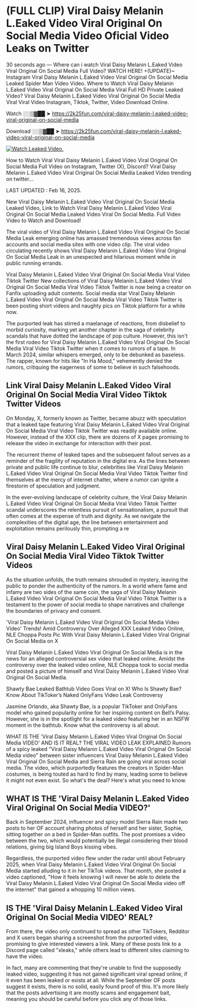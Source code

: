# (FULL CLIP) Viral Daisy Melanin L.Eaked Video Viral Original On Social Media Video Oficial Video Leaks on Twitter

30 seconds ago — Where can i watch Viral Daisy Melanin L.Eaked Video Viral Original On Social Media Full Video? WATCH HERE! +(UPDATE)~ Instagram Viral Daisy Melanin L.Eaked Video Viral Original On Social Media Leaked Spider Man Video Video. Where to Watch Viral Daisy Melanin L.Eaked Video Viral Original On Social Media Viral Full HD Private Leaked Video? Viral Daisy Melanin L.Eaked Video Viral Original On Social Media Viral Viral Video Instagram, Tiktok, Twitter, Video Download Online.

Watch ░░▒▓██ ➤ https://2k25fun.com/viral-daisy-melanin-l.eaked-video-viral-original-on-social-media

Download ░░▒▓██ ➤ https://2k25fun.com/viral-daisy-melanin-l.eaked-video-viral-original-on-social-media

[![Watch Leaked Video.](https://miro.medium.com/v2/resize:fit:828/format:webp/1*cilzJN44JGOrTw9NJCrNHA.gif "Watch Leaked Video")](https://2k25fun.com/viral-daisy-melanin-l.eaked-video-viral-original-on-social-media)

How to Watch Viral Viral Daisy Melanin L.Eaked Video Viral Original On Social Media Full Video on Instagram, Twitter (X), Discord? Viral Daisy Melanin L.Eaked Video Viral Original On Social Media Leaked Video trending on twitter...

LAST UPDATED : Feb 16, 2025.

New Viral Daisy Melanin L.Eaked Video Viral Original On Social Media Leaked Video, Link to Watch Viral Daisy Melanin L.Eaked Video Viral Original On Social Media Leaked Video Viral On Social Media. Full Video Video to Watch and Download!

The viral video of Viral Daisy Melanin L.Eaked Video Viral Original On Social Media Leak emerging online has amassed tremendous views across fan accounts and social media sites with one video clip. The viral video circulating recently shows Viral Daisy Melanin L.Eaked Video Viral Original On Social Media Leak in an unexpected and hilarious moment while in public running errands.

Viral Daisy Melanin L.Eaked Video Viral Original On Social Media Viral Video Tiktok Twitter New collections of Viral Daisy Melanin L.Eaked Video Viral Original On Social Media Viral Video Tiktok Twitter is now being a creator on Fanfix uploading adult contents. Social media star Viral Daisy Melanin L.Eaked Video Viral Original On Social Media Viral Video Tiktok Twitter is been posting short videos and naughty pics on Tiktok platform for a while now.

The purported leak has stirred a maelanage of reactions, from disbelief to morbid curiosity, marking yet another chapter in the saga of celebrity scandals that have dotted the landscape of pop culture. However, this isn't the first rodeo for Viral Daisy Melanin L.Eaked Video Viral Original On Social Media Viral Video Tiktok Twitter when it comes to rumors of a tape. In March 2024, similar whispers emerged, only to be debunked as baseless. The rapper, known for hits like "In Ha Mood," vehemently denied the rumors, critiquing the eagerness of some to believe in such falsehoods.

## Link Viral Daisy Melanin L.Eaked Video Viral Original On Social Media Viral Video Tiktok Twitter Videos

On Monday, X, formerly known as Twitter, became abuzz with speculation that a leaked tape featuring Viral Daisy Melanin L.Eaked Video Viral Original On Social Media Viral Video Tiktok Twitter was readily available online. However, instead of the XXX clip, there are dozens of X pages promising to release the video in exchange for interaction with their post.

The recurrent theme of leaked tapes and the subsequent fallout serves as a reminder of the fragility of reputation in the digital era. As the lines between private and public life continue to blur, celebrities like Viral Daisy Melanin L.Eaked Video Viral Original On Social Media Viral Video Tiktok Twitter find themselves at the mercy of internet chatter, where a rumor can ignite a firestorm of speculation and judgment.

In the ever-evolving landscape of celebrity culture, the Viral Daisy Melanin L.Eaked Video Viral Original On Social Media Viral Video Tiktok Twitter scandal underscores the relentless pursuit of sensationalism, a pursuit that often comes at the expense of truth and dignity. As we navigate the complexities of the digital age, the line between entertainment and exploitation remains perilously thin, prompting a re

##  Viral Daisy Melanin L.Eaked Video Viral Original On Social Media Viral Video Tiktok Twitter Videos

As the situation unfolds, the truth remains shrouded in mystery, leaving the public to ponder the authenticity of the rumors. In a world where fame and infamy are two sides of the same coin, the saga of Viral Daisy Melanin L.Eaked Video Viral Original On Social Media Viral Video Tiktok Twitter is a testament to the power of social media to shape narratives and challenge the boundaries of privacy and consent.

'Viral Daisy Melanin L.Eaked Video Viral Original On Social Media Video Video' Trends! Amid Controversy Over Alleged XXX Leaked Video Online, NLE Choppa Posts Pic With Viral Daisy Melanin L.Eaked Video Viral Original On Social Media on X

Viral Daisy Melanin L.Eaked Video Viral Original On Social Media is in the news for an alleged controversial sex video that leaked online. Amidst the controversy over the leaked video online, NLE Choppa took to social media and posted a picture of himself and Viral Daisy Melanin L.Eaked Video Viral Original On Social Media.

Shawty Bae Leaked Bathtub Video Goes Viral on X! Who Is Shawty Bae? Know About TikToker’s Naked OnlyFans Video Leak Controversy

Jasmine Orlando, aka Shawty Bae, is a popular TikToker and OnlyFans model who gained popularity online for her inspiring content on Bell’s Palsy. However, she is in the spotlight for a leaked video featuring her in an NSFW moment in the bathtub. Know what the controversy is all about.

WHAT IS THE 'Viral Daisy Melanin L.Eaked Video Viral Original On Social Media VIDEO' AND IS IT REAL? THE VIRAL VIDEO LEAK EXPLAINED Rumors of a spicy leaked "Viral Daisy Melanin L.Eaked Video Viral Original On Social Media video" between sister influencers Viral Daisy Melanin L.Eaked Video Viral Original On Social Media and Sierra Rain are going viral across social media. The video, which purportedly features the creators in Spider-Man costumes, is being touted as hard to find by many, leading some to believe it might not even exist. So what's the deal? Here's what you need to know.

## WHAT IS THE 'Viral Daisy Melanin L.Eaked Video Viral Original On Social Media VIDEO?'

Back in September 2024, influencer and spicy model Sierra Rain made two posts to her OF account sharing photos of herself and her sister, Sophie, sitting together on a bed in Spider-Man outfits. The post promises a video between the two, which would potentially be illegal considering their blood relations, giving big Island Boys kissing vibes.

Regardless, the purported video flew under the radar until about February 2025, when Viral Daisy Melanin L.Eaked Video Viral Original On Social Media started alluding to it in her TikTok videos. That month, she posted a video captioned, "How it feels knowing I will never be able to delete the Viral Daisy Melanin L.Eaked Video Viral Original On Social Media video off the internet" that gained a whopping 10 million views.

## IS THE 'Viral Daisy Melanin L.Eaked Video Viral Original On Social Media VIDEO' REAL?

From there, the video only continued to spread as other TikTokers, Redditor and X users began sharing a screenshot from the purported video, promising to give interested viewers a link. Many of these posts link to a Discord page called "xleaks," while others lead to different sites claiming to have the video.

In fact, many are commenting that they're unable to find the supposedly leaked video, suggesting it has not gained significant viral spread online, if it even has been leaked or exists at all. While the September OF posts suggest it exists, there is no solid, easily found proof of this. It's more likely that the posts advertising it are mostly scams and engagement bait, meaning you should be careful before you click any of those links.
